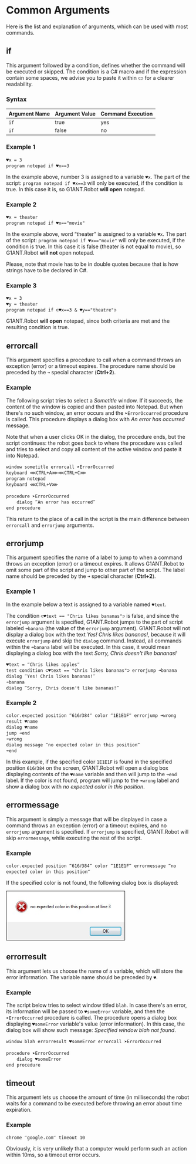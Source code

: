 # Common Arguments

Here is the list and explanation of arguments, which can be used with most commands.

## if

This argument followed by a condition, defines whether the command will be executed or skipped. The condition is a C# macro and if the expression contain some spaces, we advise you to paste it within `⊂⊃` for a clearer readability.

### Syntax

| Argument Name | Argument Value | Command Execution |
| ------------- | -------------- | ----------------- |
| `if` | true | yes |
| `if` | false | no |

### Example 1

```G1ANT
♥x = 3
program notepad if ♥x==3
```

In the example above, number 3 is assigned to a variable `♥x`.  The part of the script: `program notepad if ♥x==3` will only be executed, if the condition is true. In this case it is, so G1ANT.Robot **will open** notepad.

### Example 2

```G1ANT
♥x = theater
program notepad if ♥x=="movie"
```

In the example above, word “theater” is assigned to a variable `♥x`.  The part of the script: `program notepad if ♥x=="movie"` will only be executed, if the condition is true. In this case it is false (theater is not equal to movie), so G1ANT.Robot **will not** open notepad.

Please, note that movie has to be in double quotes because that is how strings have to be declared in C#.

### Example 3

```G1ANT
♥x = 3
♥y = theater
program notepad if ⊂♥x==3 & ♥y=="theatre"⊃
```

G1ANT.Robot **will open** notepad, since both criteria are met and the resulting condition is true.

## errorcall

This argument specifies a procedure to call when a command throws an exception (error) or a timeout expires. The procedure name should be preceded by the `➜` special character (**Ctrl+2**).

### Example

The following script tries to select a *Sometitle* window. If it succeeds, the content of the window is copied and then pasted into Notepad. But when there's no such window, an error occurs and the `➤ErrorOccurred` procedure is called. This procedure displays a dialog box with *An error has occurred* message.

Note that when a user clicks OK in the dialog, the procedure ends, but the script continues: the robot goes back to where the procedure was called and tries to select and copy all content of the active window and paste it into Notepad.

```G1ANT
window sometitle errorcall ➤ErrorOccurred
keyboard ⋘CTRL+A⋙⋘CTRL+C⋙
program notepad
keyboard ⋘CTRL+V⋙ 

procedure ➤ErrorOccurred
	dialog ‴An error has occurred‴
end procedure
```

This return to the place of a call in the script is the main difference between `errorcall` and `errorjump` arguments.

## errorjump 

This argument specifies the name of a label to jump to when a command throws an exception (error) or a timeout expires. It allows G1ANT.Robot to omit some part of the script and jump to other part of the script. The label name should be preceded by the `➜` special character (**Ctrl+2**).

### Example 1

In the example below a text is assigned to a variable named `♥text`.

The condition `⊂♥text == "Chris likes bananas"⊃` is false, and since the `errorjump` argument is specified,  G1ANT.Robot jumps to the part of script labeled `➜banana` (the value of the `errorjump` argument). G1ANT.Robot will not display a dialog box with the text *Yes! Chris likes bananas!*, because it will execute `errorjump` and skip the `dialog` command. Instead, all commands within the  `➜banana`  label will be executed. In this case, it would mean displaying a dialog box with the text *Sorry, Chris doesn't like bananas!*

```G1ANT
♥text = ‴Chris likes apples‴
test condition ⊂♥text == "Chris likes bananas"⊃ errorjump ➜banana
dialog ‴Yes! Chris likes bananas!‴
➜banana
dialog ‴Sorry, Chris doesn't like bananas!‴
```

### Example 2

```G1ANT
color.expected position ‴616⫽384‴ color ‴1E1E1F‴ errorjump ➜wrong result ♥name
dialog ♥name
jump ➜end
➜wrong 
dialog message ‴no expected color in this position‴
➜end
```

In this example, if the specified color `1E1E1F` is found in the specified position `616⫽384` on the screen, G1ANT.Robot will open a dialog box displaying contents of the `♥name` variable and then will jump to the `➜end` label. If the color is not found, program will jump to the `➜wrong` label and show a dialog box with *no expected color in this position*.

## errormessage

This argument is simply a message that will be displayed in case a command throws an exception (error) or a timeout expires, and no `errorjump` argument is specified. If `errorjump` is specified, G1ANT.Robot will skip `errormessage`, while executing the rest of the script.

### Example

```G1ANT
color.expected position ‴616⫽384‴ color ‴1E1E1F‴ errormessage ‴no expected color in this position‴
```

If the specified color is not found, the following dialog box is displayed:

![](.gitbook/assets/errormessage-1542110074594.jpg)

## errorresult

This argument lets us choose the name of a variable, which will store the error information. The variable name should be preceded by `♥`.

### Example

The script below tries to select window titled `blah`. In case there's an error, its information will be passed to `♥someError` variable, and then the `➤ErrorOccurred` procedure is called. The procedure opens a dialog box displaying `♥someError` variable's value (error information). In this case, the dialog box will show such message: *Specified window blah not found*.

```G1ANT
window blah errorresult ♥someError errorcall ➤ErrorOccurred

procedure ➤ErrorOccurred
    dialog ♥someError
end procedure
```

## timeout

This argument lets us choose the amount of time (in milliseconds) the robot waits for a command to be executed before throwing an error about time expiration. 

### Example

```G1ANT
chrome ‴google.com‴ timeout 10
```

Obviously, it is very unlikely that a computer would perform such an action within 10ms, so a timeout error occurs.
